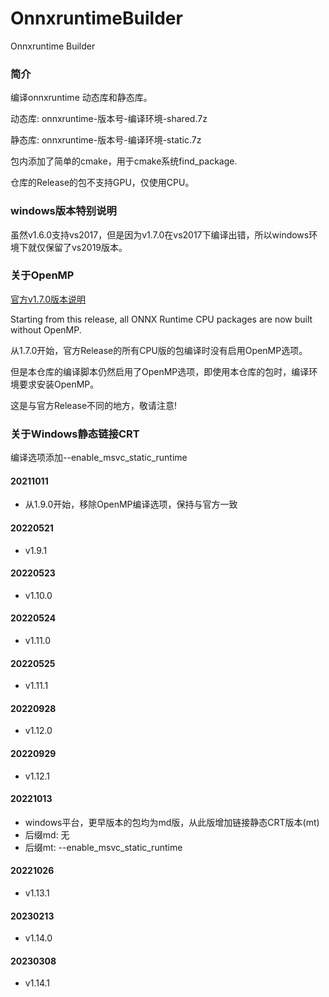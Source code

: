 # OnnxruntimeBuilder

Onnxruntime Builder

### 简介

编译onnxruntime 动态库和静态库。

动态库: onnxruntime-版本号-编译环境-shared.7z

静态库: onnxruntime-版本号-编译环境-static.7z

包内添加了简单的cmake，用于cmake系统find_package.

仓库的Release的包不支持GPU，仅使用CPU。

### windows版本特别说明

虽然v1.6.0支持vs2017，但是因为v1.7.0在vs2017下编译出错，所以windows环境下就仅保留了vs2019版本。

### 关于OpenMP

[官方v1.7.0版本说明](https://github.com/microsoft/onnxruntime/releases/tag/v1.7.0)

Starting from this release, all ONNX Runtime CPU packages are now built without OpenMP.

从1.7.0开始，官方Release的所有CPU版的包编译时没有启用OpenMP选项。

但是本仓库的编译脚本仍然启用了OpenMP选项，即使用本仓库的包时，编译环境要求安装OpenMP。

这是与官方Release不同的地方，敬请注意!

### 关于Windows静态链接CRT

编译选项添加--enable_msvc_static_runtime

#### 20211011

- 从1.9.0开始，移除OpenMP编译选项，保持与官方一致

#### 20220521

- v1.9.1

#### 20220523

- v1.10.0

#### 20220524

- v1.11.0

#### 20220525

- v1.11.1

#### 20220928

- v1.12.0

#### 20220929

- v1.12.1

#### 20221013

- windows平台，更早版本的包均为md版，从此版增加链接静态CRT版本(mt)
- 后缀md: 无
- 后缀mt: --enable_msvc_static_runtime

#### 20221026

- v1.13.1

#### 20230213

- v1.14.0

#### 20230308

- v1.14.1